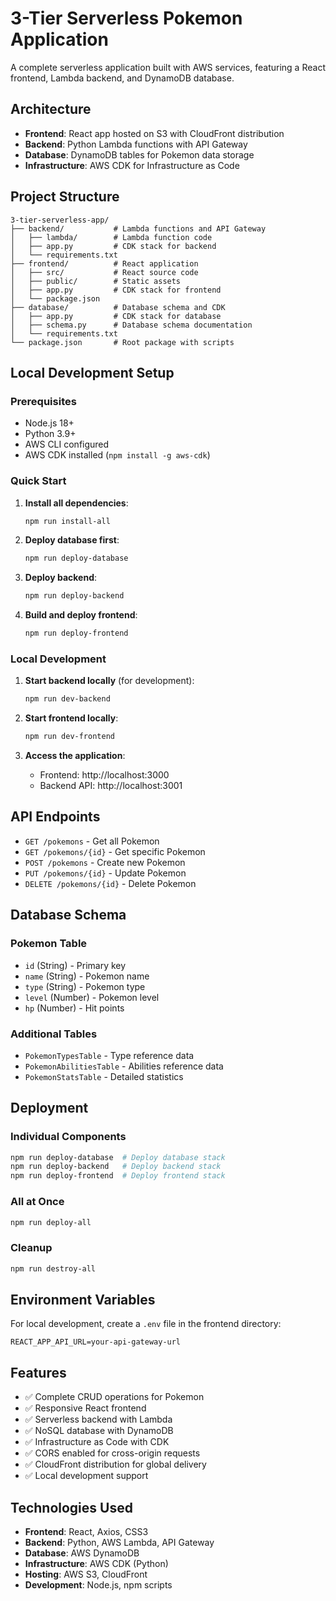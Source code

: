 # 3-Tier Serverless Pokemon Application

A complete serverless application built with AWS services, featuring a React frontend, Lambda backend, and DynamoDB database.

## Architecture

- **Frontend**: React app hosted on S3 with CloudFront distribution
- **Backend**: Python Lambda functions with API Gateway
- **Database**: DynamoDB tables for Pokemon data storage
- **Infrastructure**: AWS CDK for Infrastructure as Code

## Project Structure

```
3-tier-serverless-app/
├── backend/           # Lambda functions and API Gateway
│   ├── lambda/        # Lambda function code
│   ├── app.py         # CDK stack for backend
│   └── requirements.txt
├── frontend/          # React application
│   ├── src/           # React source code
│   ├── public/        # Static assets
│   ├── app.py         # CDK stack for frontend
│   └── package.json
├── database/          # Database schema and CDK
│   ├── app.py         # CDK stack for database
│   ├── schema.py      # Database schema documentation
│   └── requirements.txt
└── package.json       # Root package with scripts
```

## Local Development Setup

### Prerequisites
- Node.js 18+
- Python 3.9+
- AWS CLI configured
- AWS CDK installed (`npm install -g aws-cdk`)

### Quick Start

1. **Install all dependencies**:
   ```bash
   npm run install-all
   ```

2. **Deploy database first**:
   ```bash
   npm run deploy-database
   ```

3. **Deploy backend**:
   ```bash
   npm run deploy-backend
   ```

4. **Build and deploy frontend**:
   ```bash
   npm run deploy-frontend
   ```

### Local Development

1. **Start backend locally** (for development):
   ```bash
   npm run dev-backend
   ```

2. **Start frontend locally**:
   ```bash
   npm run dev-frontend
   ```

3. **Access the application**:
   - Frontend: http://localhost:3000
   - Backend API: http://localhost:3001

## API Endpoints

- `GET /pokemons` - Get all Pokemon
- `GET /pokemons/{id}` - Get specific Pokemon
- `POST /pokemons` - Create new Pokemon
- `PUT /pokemons/{id}` - Update Pokemon
- `DELETE /pokemons/{id}` - Delete Pokemon

## Database Schema

### Pokemon Table
- `id` (String) - Primary key
- `name` (String) - Pokemon name
- `type` (String) - Pokemon type
- `level` (Number) - Pokemon level
- `hp` (Number) - Hit points

### Additional Tables
- `PokemonTypesTable` - Type reference data
- `PokemonAbilitiesTable` - Abilities reference data
- `PokemonStatsTable` - Detailed statistics

## Deployment

### Individual Components
```bash
npm run deploy-database  # Deploy database stack
npm run deploy-backend   # Deploy backend stack
npm run deploy-frontend  # Deploy frontend stack
```

### All at Once
```bash
npm run deploy-all
```

### Cleanup
```bash
npm run destroy-all
```

## Environment Variables

For local development, create a `.env` file in the frontend directory:
```
REACT_APP_API_URL=your-api-gateway-url
```

## Features

- ✅ Complete CRUD operations for Pokemon
- ✅ Responsive React frontend
- ✅ Serverless backend with Lambda
- ✅ NoSQL database with DynamoDB
- ✅ Infrastructure as Code with CDK
- ✅ CORS enabled for cross-origin requests
- ✅ CloudFront distribution for global delivery
- ✅ Local development support

## Technologies Used

- **Frontend**: React, Axios, CSS3
- **Backend**: Python, AWS Lambda, API Gateway
- **Database**: AWS DynamoDB
- **Infrastructure**: AWS CDK (Python)
- **Hosting**: AWS S3, CloudFront
- **Development**: Node.js, npm scripts